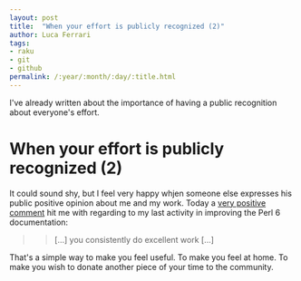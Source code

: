 ```yaml
---
layout: post
title:  "When your effort is publicly recognized (2)"
author: Luca Ferrari
tags:
- raku
- git
- github
permalink: /:year/:month/:day/:title.html
---
```


I've already written about the importance of having a public recognition about everyone's effort.


# When your effort is publicly recognized (2)

It could sound shy, but I feel very happy whjen someone else expresses his public positive opinion about me and my work. Today a [very positive comment](https://github.com/perl6/doc/issues/1939#issuecomment-385980656) hit me with regarding to my last activity in improving the Perl 6 documentation:

>> [...] you consistently do excellent work [...]

That's a simple way to make you feel useful.
To make you feel at home.
To make you wish to donate another piece of your time to the community.




